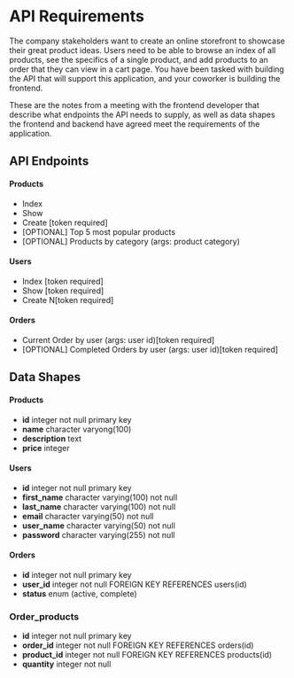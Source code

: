 # API Requirements
The company stakeholders want to create an online storefront to showcase their great product ideas. Users need to be able to browse an index of all products, see the specifics of a single product, and add products to an order that they can view in a cart page. You have been tasked with building the API that will support this application, and your coworker is building the frontend.

These are the notes from a meeting with the frontend developer that describe what endpoints the API needs to supply, as well as data shapes the frontend and backend have agreed meet the requirements of the application. 

## API Endpoints
#### Products
- Index 
- Show
- Create [token required]
- [OPTIONAL] Top 5 most popular products 
- [OPTIONAL] Products by category (args: product category)

#### Users
- Index [token required]
- Show [token required]
- Create N[token required]

#### Orders
- Current Order by user (args: user id)[token required]
- [OPTIONAL] Completed Orders by user (args: user id)[token required]


## Data Shapes

#### Products
- <strong>id</strong> integer not null primary key 
- <strong>name</strong> character varyong(100)
- <strong>description</strong> text
- <strong>price</strong> integer

#### Users
- <strong>id</strong> integer not null primary key 
- <strong>first_name</strong> character varying(100) not null
- <strong>last_name</strong> character varying(100) not null
- <strong>email</strong> character varying(50) not null
- <strong>user_name</strong> character varying(50) not null
- <strong>password</strong> character varying(255) not null

#### Orders
- <strong>id</strong> integer not null primary key 
- <strong>user_id</strong> integer not null FOREIGN KEY REFERENCES users(id)
- <strong>status</strong> enum (active, complete)

### Order_products
- <strong>id</strong> integer not null primary key 
- <strong>order_id</strong> integer not null FOREIGN KEY REFERENCES orders(id)
- <strong>product_id</strong> integer not null  FOREIGN KEY REFERENCES products(id)
- <strong>quantity</strong> integer not null

